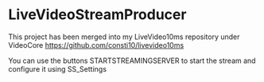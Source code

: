 # LiveVideoStreamProducer
This project has been merged into my LiveVideo10ms repository under VideoCore
https://github.com/consti10/livevideo10ms

You can use the buttons STARTSTREAMINGSERVER to start the stream and configure it using SS_Settings
